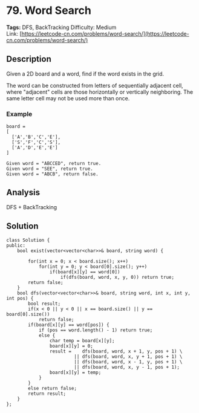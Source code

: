 # 79. Word Search
**Tags:** DFS, BackTracking
Difficulty: Medium  
Link: [https://leetcode-cn.com/problems/word-search/](https://leetcode-cn.com/problems/word-search/)
## Description
Given a 2D board and a word, find if the word exists in the grid.

The word can be constructed from letters of sequentially adjacent cell, where "adjacent" cells are those horizontally or vertically neighboring. The same letter cell may not be used more than once.  
### Example
``` 
board =
[
  ['A','B','C','E'],
  ['S','F','C','S'],
  ['A','D','E','E']
]

Given word = "ABCCED", return true.
Given word = "SEE", return true.
Given word = "ABCB", return false.

```
## Analysis
DFS + BackTracking
  
## Solution
```
class Solution {
public:
    bool exist(vector<vector<char>>& board, string word) {
        
        for(int x = 0; x < board.size(); x++)
            for(int y = 0; y < board[0].size(); y++) 
                if(board[x][y] == word[0]) 
                    if(dfs(board, word, x, y, 0)) return true;
        return false;
    }
    bool dfs(vector<vector<char>>& board, string word, int x, int y, int pos) {
        bool result;
        if(x < 0 || y < 0 || x == board.size() || y == board[0].size())
            return false;
        if(board[x][y] == word[pos]) {
            if (pos == word.length() - 1) return true;
            else {
                char temp = board[x][y];
                board[x][y] = 0;
                result =    dfs(board, word, x + 1, y, pos + 1) \
                         || dfs(board, word, x, y + 1, pos + 1) \
                         || dfs(board, word, x - 1, y, pos + 1) \
                         || dfs(board, word, x, y - 1, pos + 1);
                board[x][y] = temp;
            }
        }
        else return false;
        return result;
    }
};
```